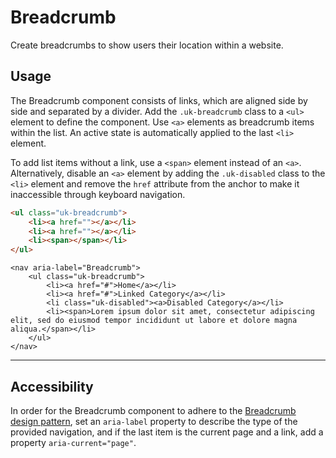 # Breadcrumb

<p class="uk-text-lead">Create breadcrumbs to show users their location within a website.</p>

## Usage

The Breadcrumb component consists of links, which are aligned side by side and separated by a divider. Add the `.uk-breadcrumb` class to a `<ul>` element to define the component. Use `<a>` elements as breadcrumb items within the list. An active state is automatically applied to the last `<li>` element.

To add list items without a link, use a `<span>` element instead of an `<a>`. Alternatively, disable an `<a>` element by adding the `.uk-disabled` class to the `<li>` element and remove the `href` attribute from the anchor to make it inaccessible through keyboard navigation.

```html
<ul class="uk-breadcrumb">
    <li><a href=""></a></li>
    <li><a href=""></a></li>
    <li><span></span></li>
</ul>
```

```example
<nav aria-label="Breadcrumb">
    <ul class="uk-breadcrumb">
        <li><a href="#">Home</a></li>
        <li><a href="#">Linked Category</a></li>
        <li class="uk-disabled"><a>Disabled Category</a></li>
        <li><span>Lorem ipsum dolor sit amet, consectetur adipiscing elit, sed do eiusmod tempor incididunt ut labore et dolore magna aliqua.</span></li>
    </ul>
</nav>
```

***

## Accessibility

In order for the Breadcrumb component to adhere to the [Breadcrumb design pattern](https://www.w3.org/WAI/ARIA/apg/patterns/breadcrumb/), set an `aria-label` property to describe the type of the provided navigation, and if the last item is the current page and a link, add a property `aria-current="page"`.